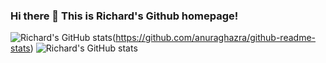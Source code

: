 ### Hi there 👋 This is Richard's Github homepage!

<!--
**RichardRuitaoZhang/RichardRuitaoZhang** is a ✨ _special_ ✨ repository because its `README.md` (this file) appears on your GitHub profile.

Here are some ideas to get you started:

- 🔭 I’m currently working on ...
- 🌱 I’m currently learning ...
- 👯 I’m looking to collaborate on ...
- 🤔 I’m looking for help with ...
- 💬 Ask me about ...
- 📫 How to reach me: ...
- 😄 Pronouns: ...
- ⚡ Fun fact: ...
-->

![Richard's GitHub stats](https://github-readme-stats.vercel.app/api?username=RichardRuitaoZhang)(https://github.com/anuraghazra/github-readme-stats)
![Richard's GitHub stats](https://github-readme-stats.vercel.app/api/top-langs/?username=RichardRuitaoZhang)
